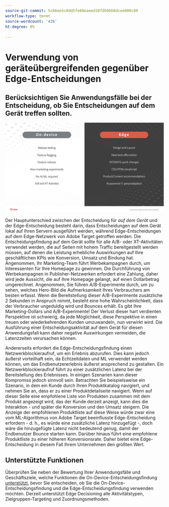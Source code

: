```yaml
---
source-git-commit: 5c66ee5c8dd5fe60eaeed10fdb9bb6dcee000c89
workflow-type: tm+mt
source-wordcount: '426'
ht-degree: 0%

---
```

# Verwendung von geräteübergreifenden gegenüber Edge-Entscheidungen

## Berücksichtigen Sie Anwendungsfälle bei der Entscheidung, ob Sie Entscheidungen auf dem Gerät treffen sollten.

![alt image](assets/comparison.jpeg)

Der Hauptunterschied zwischen der Entscheidung für *auf dem Gerät* und der Edge-Entscheidung besteht darin, dass Entscheidungen auf dem Gerät lokal auf Ihren Servern ausgeführt werden, während Edge-Entscheidungen auf dem Edge-Netzwerk von Adobe Target getroffen werden. Die Entscheidungsfindung auf dem Gerät sollte für alle A/B- oder XT-Aktivitäten verwendet werden, die auf Seiten mit hohem Traffic bereitgestellt werden müssen, auf denen die Leistung erhebliche Auswirkungen auf Ihre geschäftlichen KPIs wie Konversion, Umsatz und Bindung hat. Angenommen, Ihr Marketing-Team führt Werbekampagnen durch, um Interessenten für Ihre Homepage zu gewinnen. Die Durchführung von Werbekampagnen in Publisher-Netzwerken erfordert eine Zahlung, daher wird jede Aussicht, die auf Ihre Homepage gelangt, auf einen Dollarbetrag umgerechnet. Angenommen, Sie führen A/B-Experimente durch, um zu sehen, welches Hero-Bild die Aufmerksamkeit Ihres Verbrauchers am besten erfasst. Wenn die Bereitstellung dieser A/B-Experimente zusätzliche 2 Sekunden in Anspruch nimmt, besteht eine hohe Wahrscheinlichkeit, dass der Verbraucher ungeduldig wird und Bounces erhält. Es gibt Ihre Marketing-Dollars und A/B-Experimente! Der Verlust dieser hart verdienten Perspektive ist schwierig, da jede Möglichkeit, diese Perspektive in einen treuen oder wiederkehrenden Kunden umzuwandeln, nun verwirkt wird. Die Ausführung einer Entscheidungsaktivität auf dem Gerät für diesen Anwendungsfall kann daher negative Auswirkungen vermeiden, die Latenzzeiten verursachen können.

Andererseits erfordert die Edge-Entscheidungsfindung einen Netzwerkblockieraufruf, um ein Erlebnis abzurufen. Dies kann jedoch äußerst vorteilhaft sein, da Echtzeitdaten und ML verwendet werden können, um das Endbenutzererlebnis äußerst ansprechend zu gestalten. Ein Netzwerkblockieraufruf führt zu einer zusätzlichen Latenz bei der Bereitstellung des Erlebnisses. In einigen Szenarien kann dieser Kompromiss jedoch sinnvoll sein. Betrachten Sie beispielsweise ein Szenario, in dem ein Kunde durch Ihren Produktkatalog navigiert, und nehmen Sie an, dass er zu einer Produktdetailseite navigiert. Wenn auf dieser Seite eine empfohlene Liste von Produkten zusammen mit dem Produkt angezeigt wird, das der Kunde derzeit anzeigt, kann dies die Interaktion - und später die Konversion und den Umsatz steigern. Die Anzeige der empfohlenen Produktliste auf diese Weise würde zwar eine vom ML-Algorithmus von Adobe Target beeinflusste Edge-Entscheidung erfordern - d. h., es würde eine zusätzliche Latenz hinzugefügt -, doch wäre die hinzugefügte Latenz nicht bedeutend genug, damit der Endbenutzer Bounce starten kann. Darüber hinaus führt eine empfohlene Produktliste zu einer höheren Konversionsrate. Daher bietet eine Edge-Entscheidung in diesem Fall Ihrem Unternehmen den größten Wert.

## Unterstützte Funktionen

Überprüfen Sie neben der Bewertung Ihrer Anwendungsfälle und Geschäftsziele, welche Funktionen die On-Device-Entscheidungsfindung [unterstützt](../on-device-decisioning/supported-features.md), bevor Sie entscheiden, ob Sie die On-Device-Entscheidungsfindung und die Edge-Entscheidungsfindung verwenden möchten. Derzeit unterstützt Edge Decisioning alle Aktivitätstypen, Zielgruppen-Targeting und Zuordnungsmethoden.